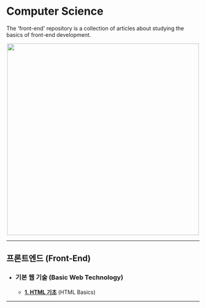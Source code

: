 # Computer Science

The 'front-end' repository is a collection of articles about studying the basics of front-end development.

<p align="center">
 <img src = "https://github.com/HaeChan-Jeon/front-end/assets/146603024/4682ab5d-bd19-450e-9a87-55846108307e", height="500x", width="500px">
</p>

***

## **프론트엔드** (Front-End)

* ### **기본 웹 기술** (Basic Web Technology)

  * [**1. HTML 기초**](https://github.com/HaeChan-Jeon/front-end/blob/main/1_Basic_Web_Technology/1-1_HTML%20%EA%B8%B0%EC%B4%88.md) (HTML Basics)

****
